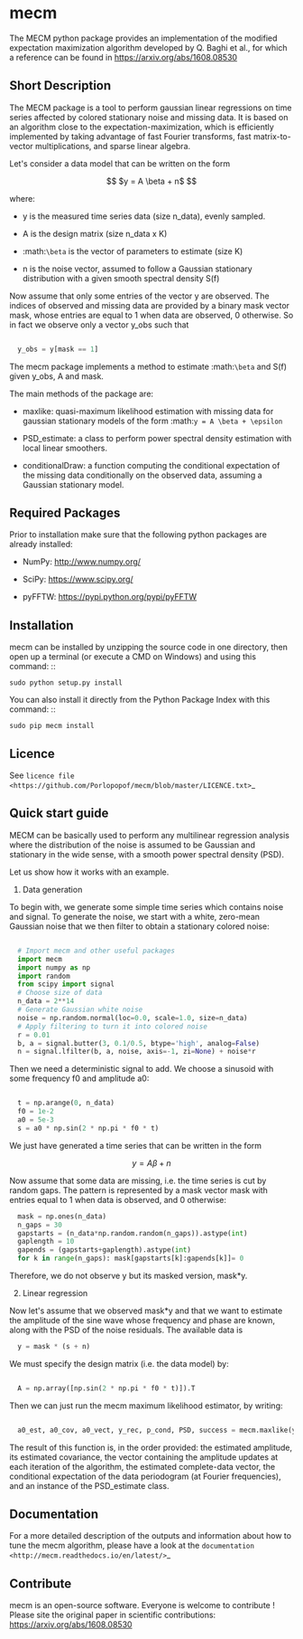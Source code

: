 mecm
=================



The MECM python package provides an implementation of the modified expectation maximization
algorithm developed by Q. Baghi et al., for which a reference can be found in
https://arxiv.org/abs/1608.08530



Short Description
-----------------

The MECM package is a tool to perform gaussian linear regressions on time series affected
by colored stationary noise and missing data. It is based on an algorithm close to the
expectation-maximization, which is efficiently implemented by taking advantage of fast
Fourier transforms, fast matrix-to-vector multiplications, and sparse linear algebra.

Let's consider a data model that can be written on the form

```math

  $y = A \beta + n$

```

where:

  * y is the measured time series data (size n_data), evenly sampled.

  * A is the design matrix (size n_data x K)

  * :math:`\beta` is the vector of parameters to estimate (size K)

  * n is the noise vector, assumed to follow a Gaussian stationary distribution with a given smooth spectral density S(f)

Now assume that only some entries of the vector y are observed. The indices of
observed and missing data are provided by a binary mask vector mask, whose entries
are equal to 1 when data are observed, 0 otherwise.
So in fact we observe only a vector y_obs such that

```python

  y_obs = y[mask == 1]

```

The mecm package implements a method to estimate :math:`\beta` and S(f) given y_obs,
A and mask.


The main methods of the package are:

  * maxlike: quasi-maximum likelihood estimation with missing data for gaussian stationary models of the form :math:`y = A \beta + \epsilon`

  * PSD_estimate: a class to perform power spectral density estimation with local linear smoothers.

  * conditionalDraw: a function computing the conditional expectation of the missing data conditionally on the observed data, assuming a Gaussian stationary model.




Required Packages
-----------------

Prior to installation make sure that the following python packages are already installed:

* NumPy: http://www.numpy.org/

* SciPy: https://www.scipy.org/

* pyFFTW: https://pypi.python.org/pypi/pyFFTW



Installation
------------

mecm can be installed by unzipping the source code in one directory, then open up a terminal (or execute a CMD on Windows) and using this command: ::

    sudo python setup.py install

You can also install it directly from the Python Package Index with this command: ::

    sudo pip mecm install



Licence
-------

See `licence file <https://github.com/Porlopopof/mecm/blob/master/LICENCE.txt>`_


Quick start guide
-----------------

MECM can be basically used to perform any multilinear regression analysis where
the distribution of the noise is assumed to be Gaussian and stationary in the
wide sense, with a smooth power spectral density (PSD).

Let us show how it works with an example.

1. Data generation

To begin with, we generate some simple time series which contains noise and signal.
To generate the noise, we start with a white, zero-mean Gaussian noise that
we then filter to obtain a stationary colored noise:

```python

  # Import mecm and other useful packages
  import mecm
  import numpy as np
  import random
  from scipy import signal
  # Choose size of data
  n_data = 2**14
  # Generate Gaussian white noise
  noise = np.random.normal(loc=0.0, scale=1.0, size=n_data)
  # Apply filtering to turn it into colored noise
  r = 0.01
  b, a = signal.butter(3, 0.1/0.5, btype='high', analog=False)
  n = signal.lfilter(b, a, noise, axis=-1, zi=None) + noise*r

```


Then we need a deterministic signal to add. We choose a sinusoid with some
frequency f0 and amplitude a0:

```python

  t = np.arange(0, n_data)
  f0 = 1e-2
  a0 = 5e-3
  s = a0 * np.sin(2 * np.pi * f0 * t)

```
We just have generated a time series that can be written in the form

```math
  y = A \beta + n
```

Now assume that some data are missing, i.e. the time series is cut by random gaps.
The pattern is represented by a mask vector mask with entries equal to 1 when data
is observed, and 0 otherwise:

```python
  mask = np.ones(n_data)
  n_gaps = 30
  gapstarts = (n_data*np.random.random(n_gaps)).astype(int)
  gaplength = 10
  gapends = (gapstarts+gaplength).astype(int)
  for k in range(n_gaps): mask[gapstarts[k]:gapends[k]]= 0
```

Therefore, we do not observe y but its masked version, mask*y.

2. Linear regression

Now let's assume that we observed mask*y and that we want to estimate the amplitude
of the sine wave whose frequency and phase are known, along with the PSD of the
noise residuals.
The available data is

```python
  y = mask * (s + n)
```

We must specify the design matrix (i.e. the data model) by:

```python

  A = np.array([np.sin(2 * np.pi * f0 * t)]).T

```

Then we can just run the mecm maximum likelihood estimator, by writing:

```python

  a0_est, a0_cov, a0_vect, y_rec, p_cond, PSD, success = mecm.maxlike(y, mask, A)

```

The result of this function is, in the order provided: the estimated amplitude,
its estimated covariance, the vector containing the amplitude updates at each
iteration of the algorithm, the estimated complete-data vector, the conditional
expectation of the data periodogram (at Fourier frequencies), and an instance of
the PSD_estimate class.

Documentation
-------------

For a more detailed description of the outputs and information about how to tune
the mecm algorithm, please have a look at the `documentation <http://mecm.readthedocs.io/en/latest/>`_


Contribute
----------
mecm is an open-source software. Everyone is welcome to contribute !
Please site the original paper in scientific contributions:
https://arxiv.org/abs/1608.08530
